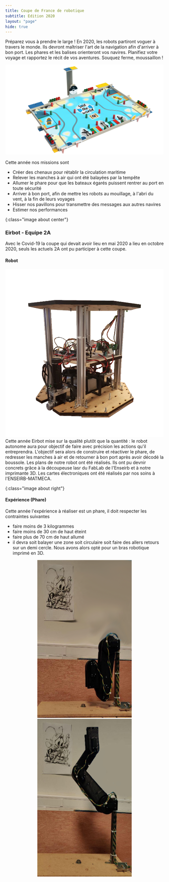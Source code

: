 ```yaml
---
title: Coupe de France de robotique
subtitle: Edition 2020
layout: "page"
hide: true
---
```


Préparez vous à prendre le large ! En 2020, les robots partiront voguer à
travers le monde. Ils devront maîtriser l'art de la navigation afin d'arriver à
bon port. Les phares et les balises orienteront vos navires. Planifiez votre
voyage et rapportez le récit de vos aventures. Souquez ferme, moussaillon !

![table2020]
 
Cette année nos missions sont
+ Créer des chenaux pour rétablir la circulation maritime
+ Relever les manches à air qui ont été balayées par la tempête
+ Allumer le phare pour que les bateaux égarés puissent rentrer au port en toute
  sécurité
+ Arriver à bon port, afin de mettre les robots au mouillage, à l'abri du vent,
  à la fin de leurs voyages
+ Hisser nos pavillons pour transmettre des messages aux autres navires
+ Estimer nos performances

[table2020]:/assets/images/table2020.png
{:class="image about center"}

### Eirbot - Equipe 2A

Avec le Covid-19 la coupe qui devait avoir lieu en mai 2020 a lieu en octobre
2020, seuls les actuels 2A ont pu participer à cette coupe. 

#### <i class="fas fa-robot"></i> Robot
![1A2020robot]Cette année Eirbot mise sur la qualité plutôt que la quantité : le robot
autonome aura pour objectif de faire avec précision les actions qu'il
entreprendra. L'objectif sera alors de construire et réactiver le phare, de
redresser les manches à air et de retourner à bon port après avoir décodé la
boussole. Les plans de notre robot ont été réalisés. Ils ont pu devnir concrets
grâce à la découpeuse lasr du FabLab de l'Enseirb et à notre imprimante 3D. Les
cartes électroniques ont été réalisés par nos soins à l'ENSEIRB-MATMECA.

[1A2020robot]:/assets/images/1A2020.png
{:class="image about right"}

#### <i class="fas fa-flask"></i> Expérience (Phare)
Cette année l'expérience à réaliser est un phare, il doit respecter les
contraintes suivantes
+ faire moins de 3 kilogrammes
+ faire moins de 30 cm de haut éteint
+ faire plus de 70 cm de haut allumé
+ il devra soit balayer une zone soit circulaire soit faire des allers retours sur un
demi cercle.
Nous avons alors opté pour un bras robotique imprimé en 3D. 
<center>
<img src="/assets/images/phare_r.png" alt="phare replié" height="500" width="300" />
<img src="/assets/images/phare_d.png" alt="phare déplié" height="500" width="300"/>
</center>
<!-- en attente de mise à disposition sur youtube <iframe src="/assets/phare.mpeg" width="100%" frameborder="0" allowfullscreen></iframe> -->
